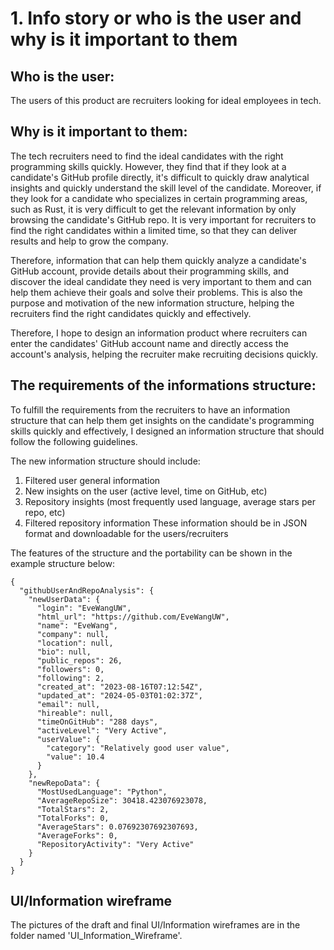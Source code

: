 # 1. Info story or who is the user and why is it important to them
## Who is the user:
The users of this product are recruiters looking for ideal employees in tech. 

## Why is it important to them:
The tech recruiters need to find the ideal candidates with the right programming skills quickly. However, they find that if they look at a candidate's GitHub profile directly, it's difficult to quickly draw analytical insights and quickly understand the skill level of the candidate. Moreover, if they look for a candidate who specializes in certain programming areas, such as Rust, it is very difficult to get the relevant information by only browsing the candidate's GitHub repo. It is very important for recruiters to find the right candidates within a limited time, so that they can deliver results and help to grow the company. 

Therefore, information that can help them quickly analyze a candidate's GitHub account, provide details about their programming skills, and discover the ideal candidate they need is very important to them and can help them achieve their goals and solve their problems. This is also the purpose and motivation of the new information structure, helping the recruiters find the right candidates quickly and effectively.

Therefore, I hope to design an information product where recruiters can enter the candidates' GitHub account name and directly access the account's analysis, helping the recruiter make recruiting decisions quickly.

## The requirements of the informations structure:
To fulfill the requirements from the recruiters to have an information structure that can help them get insights on the candidate's programming skills quickly and effectively, I designed an information structure that should follow the following guidelines.

The new information structure should include:
1. Filtered user general information
2. New insights on the user (active level, time on GitHub, etc)
3. Repository insights (most frequently used language, average stars per repo, etc)
4. Filtered repository information
These information should be in JSON format and downloadable for the users/recruiters

The features of the structure and the portability can be shown in the example structure below:
``````
{
  "githubUserAndRepoAnalysis": {
    "newUserData": {
      "login": "EveWangUW",
      "html_url": "https://github.com/EveWangUW",
      "name": "EveWang",
      "company": null,
      "location": null,
      "bio": null,
      "public_repos": 26,
      "followers": 0,
      "following": 2,
      "created_at": "2023-08-16T07:12:54Z",
      "updated_at": "2024-05-03T01:02:37Z",
      "email": null,
      "hireable": null,
      "timeOnGitHub": "288 days",
      "activeLevel": "Very Active",
      "userValue": {
        "category": "Relatively good user value",
        "value": 10.4
      }
    },
    "newRepoData": {
      "MostUsedLanguage": "Python",
      "AverageRepoSize": 30418.423076923078,
      "TotalStars": 2,
      "TotalForks": 0,
      "AverageStars": 0.07692307692307693,
      "AverageForks": 0,
      "RepositoryActivity": "Very Active"
    }
  }
}
``````

## UI/Information wireframe
The pictures of the draft and final UI/Information wireframes are in the folder named 'UI_Information_Wireframe'.
